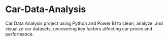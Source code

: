 # Car-Data-Analysis
Car Data Analysis project using Python and Power BI to clean, analyze, and visualize car datasets, uncovering key factors affecting car prices and performance.
